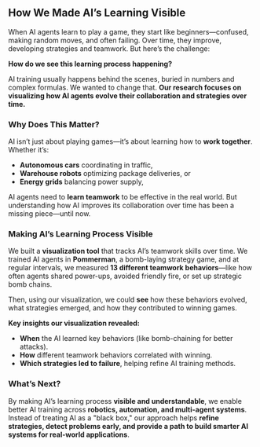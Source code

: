 ## How We Made AI’s Learning Visible

When AI agents learn to play a game, they start like beginners—confused, making random moves, and often failing. Over time, they improve, developing strategies and teamwork. But here’s the challenge:

**How do we see this learning process happening?**

AI training usually happens behind the scenes, buried in numbers and complex formulas. We wanted to change that. **Our research focuses on visualizing how AI agents evolve their collaboration and strategies over time.**

### Why Does This Matter?

AI isn’t just about playing games—it’s about learning how to **work together**. Whether it’s:

- **Autonomous cars** coordinating in traffic,
- **Warehouse robots** optimizing package deliveries, or
- **Energy grids** balancing power supply,

AI agents need to **learn teamwork** to be effective in the real world. But understanding how AI improves its collaboration over time has been a missing piece—until now.

### Making AI’s Learning Process Visible

We built a **visualization tool** that tracks AI’s teamwork skills over time. We trained AI agents in **Pommerman**, a bomb-laying strategy game, and at regular intervals, we measured **13 different teamwork behaviors**—like how often agents shared power-ups, avoided friendly fire, or set up strategic bomb chains.

Then, using our visualization, we could **see** how these behaviors evolved, what strategies emerged, and how they contributed to winning games.

**Key insights our visualization revealed:**

- **When** the AI learned key behaviors (like bomb-chaining for better attacks).
- **How** different teamwork behaviors correlated with winning.
- **Which strategies led to failure**, helping refine AI training methods.

### What’s Next?

By making AI’s learning process **visible and understandable**, we enable better AI training across **robotics, automation, and multi-agent systems**. Instead of treating AI as a "black box," our approach helps **refine strategies, detect problems early, and provide a path to build smarter AI systems for real-world applications**.
